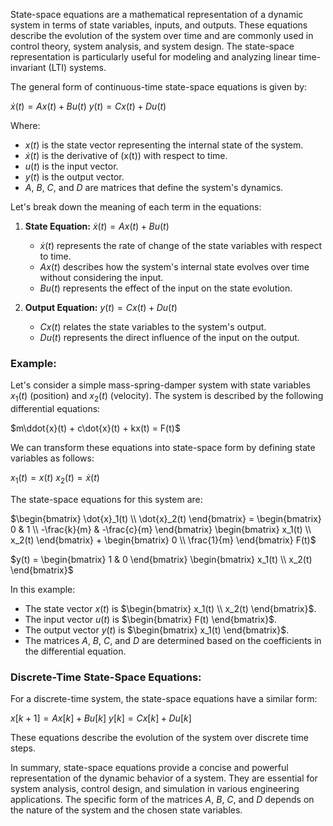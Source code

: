 State-space equations are a mathematical representation of a dynamic system in terms of state variables, inputs, and outputs. These equations describe the evolution of the system over time and are commonly used in control theory, system analysis, and system design. The state-space representation is particularly useful for modeling and analyzing linear time-invariant (LTI) systems.

The general form of continuous-time state-space equations is given by:

$\dot{x}(t) = Ax(t) + Bu(t)$
$y(t) = Cx(t) + Du(t)$

Where:
- $x(t)$ is the state vector representing the internal state of the system.
- $\dot{x}(t)$ is the derivative of \(x(t)\) with respect to time.
- $u(t)$ is the input vector.
- $y(t)$ is the output vector.
- $A$, $B$, $C$, and $D$ are matrices that define the system's dynamics.

Let's break down the meaning of each term in the equations:

1. **State Equation:**
   $\dot{x}(t) = Ax(t) + Bu(t)$

   - $\dot{x}(t)$ represents the rate of change of the state variables with respect to time.
   - $Ax(t)$ describes how the system's internal state evolves over time without considering the input.
   - $Bu(t)$ represents the effect of the input on the state evolution.

2. **Output Equation:**
   $y(t) = Cx(t) + Du(t)$

   - $Cx(t)$ relates the state variables to the system's output.
   - $Du(t)$ represents the direct influence of the input on the output.

### Example:

Let's consider a simple mass-spring-damper system with state variables $x_1(t)$ (position) and $x_2(t)$ (velocity). The system is described by the following differential equations:

$m\ddot{x}(t) + c\dot{x}(t) + kx(t) = F(t)$

We can transform these equations into state-space form by defining state variables as follows:

$x_1(t) = x(t)$
$x_2(t) = \dot{x}(t)$

The state-space equations for this system are:

$\begin{bmatrix} \dot{x}_1(t) \\ \dot{x}_2(t) \end{bmatrix} = \begin{bmatrix} 0 & 1 \\ -\frac{k}{m} & -\frac{c}{m} \end{bmatrix} \begin{bmatrix} x_1(t) \\ x_2(t) \end{bmatrix} + \begin{bmatrix} 0 \\ \frac{1}{m} \end{bmatrix} F(t)$

$y(t) = \begin{bmatrix} 1 & 0 \end{bmatrix} \begin{bmatrix} x_1(t) \\ x_2(t) \end{bmatrix}$

In this example:
- The state vector $x(t)$ is $\begin{bmatrix} x_1(t) \\ x_2(t) \end{bmatrix}$.
- The input vector $u(t)$ is $\begin{bmatrix} F(t) \end{bmatrix}$.
- The output vector $y(t)$ is $\begin{bmatrix} x_1(t) \end{bmatrix}$.
- The matrices $A$, $B$, $C$, and $D$ are determined based on the coefficients in the differential equation.

### Discrete-Time State-Space Equations:

For a discrete-time system, the state-space equations have a similar form:

$x[k+1] = Ax[k] + Bu[k]$
$y[k] = Cx[k] + Du[k]$

These equations describe the evolution of the system over discrete time steps.

In summary, state-space equations provide a concise and powerful representation of the dynamic behavior of a system. They are essential for system analysis, control design, and simulation in various engineering applications. The specific form of the matrices $A$, $B$, $C$, and $D$ depends on the nature of the system and the chosen state variables.